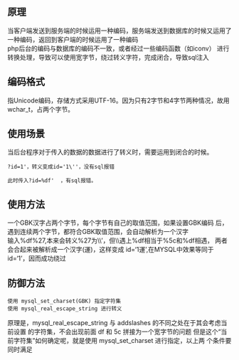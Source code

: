 

## 原理

当客户端发送到服务端的时候运用一种编码，服务端发送到数据库的时候又运用了一种编码，返回到客户端的时候运用了一种编码\
php后台的编码与数据库的编码不一致，或者经过一些编码函数（如iconv） 进行转换处理，导致可以使用宽字节，绕过转义字符，完成闭合，导致sql注入

## []()编码格式

指Unicode编码，存储方式采用UTF-16。因为只有2字节和4字节两种情况，故用wchar\_t，占两个字节。

## []()使用场景

当后台程序对于传入的数据的数据进行了转义时，需要运用到闭合的时候。
```
?id=1'，转义变成id='1\''，没有sql报错

此时传入?id=%df'  ，有sql报错。
```
## []()使用方法

一个GBK汉字占两个字节，每个字节有自己的取值范围，如果设置GBK编码 后，遇到连续两个字节，都符合GBK取值范围，会自动解析为一个汉字\
输入%df%27,本来会转义%27为\\\’，但\\\遇上%df相当于%5c和%df相遇， 两者会合起来被解析成一个汉字(運)，这样变成 id=‘1運’,在MYSQL中效果等同于 id=‘1’，因而成功绕过

## []()防御方法

```
使用 mysql_set_charset(GBK) 指定字符集
使用 mysql_real_escape_string 进行转义 
```

原理是，mysql_real_escape_string 与 addslashes 的不同之处在于其会考虑当前设置 的字符集，不会出现前面 df 和 5c 拼接为一个宽字节的问题
但是这个“当前字符集”如何确定呢，就是使用 mysql\_set\_charset 进行指定，以上两 个条件要同时满足

